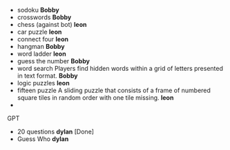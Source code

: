 - sodoku **Bobby**
- crosswords **Bobby**
- chess (against bot) **leon**
- car puzzle **leon**
- connect four **leon**
- hangman **Bobby**
- word ladder **leon**
- guess the number **Bobby**
- word search Players find hidden words within a grid of letters presented in text format. **Bobby**
- logic puzzles **leon**
- fifteen puzzle A sliding puzzle that consists of a frame of numbered square tiles in random order with one tile missing. **leon**
- 

GPT 
- 20 questions **dylan** [Done]
- Guess Who **dylan**